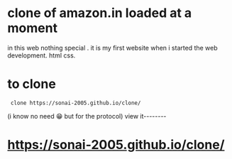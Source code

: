 # clone of amazon.in loaded at a moment
in this web nothing special . it is my first website when i started the web development. html css.  
# to clone
````
 clone https://sonai-2005.github.io/clone/
````
(i know no need 😁 but for the protocol)
view it--------
# https://sonai-2005.github.io/clone/
